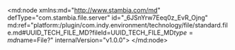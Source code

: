 <?xml version="1.0" encoding="UTF-8"?>
<md:node xmlns:md="http://www.stambia.com/md" defType="com.stambia.file.server" id="_6JSnYrw7Eeq0z_EvR_Ojng" md:ref="platform:/plugin/com.indy.environment/technology/file/standard.file.md#UUID_TECH_FILE_MD?fileId=UUID_TECH_FILE_MD$type=md$name=File?" internalVersion="v1.0.0">
  <node defType="com.stambia.file.directory" id="_6JTOILw7Eeq0z_EvR_Ojng" name="Split_File_Folder">
    <attribute defType="com.stambia.file.directory.path" id="_6JTOIbw7Eeq0z_EvR_Ojng" value="%{env:workspace_loc}%\Training\Files_In\Split_Files"/>
    <node defType="com.stambia.file.file" id="_6JTOIrw7Eeq0z_EvR_Ojng" name="FileToSplit_header">
      <attribute defType="com.stambia.file.file.type" id="_6JTOI7w7Eeq0z_EvR_Ojng" value="DELIMITED"/>
      <attribute defType="com.stambia.file.file.charsetName" id="_6JTOJLw7Eeq0z_EvR_Ojng"/>
      <attribute defType="com.stambia.file.file.lineSeparator" id="_6JTOJbw7Eeq0z_EvR_Ojng" value="0D0A"/>
      <attribute defType="com.stambia.file.file.fieldSeparator" id="_6JTOJrw7Eeq0z_EvR_Ojng" value="3B"/>
      <attribute defType="com.stambia.file.file.stringDelimiter" id="_6JTOJ7w7Eeq0z_EvR_Ojng"/>
      <attribute defType="com.stambia.file.file.decimalSeparator" id="_6JTOKLw7Eeq0z_EvR_Ojng" value="2E"/>
      <attribute defType="com.stambia.file.file.lineToSkip" id="_6JTOKbw7Eeq0z_EvR_Ojng" value="0"/>
      <attribute defType="com.stambia.file.file.lastLineToSkip" id="_6JTOKrw7Eeq0z_EvR_Ojng" value="0"/>
      <attribute defType="com.stambia.file.file.header" id="_6JTOK7w7Eeq0z_EvR_Ojng" value="0"/>
      <attribute defType="com.stambia.file.file.physicalName" id="_6JTOLLw7Eeq0z_EvR_Ojng" value="FileToSplit_err.txt"/>
      <attribute defType="com.stambia.file.file.transformLineScript" id="_6JTOLbw7Eeq0z_EvR_Ojng" value="ret=new Array();&#xD;&#xA;if (__position__==0){&#xD;&#xA;    ret[0] = __string__;&#xD;&#xA;}&#xD;&#xA;ret;"/>
      <node defType="com.stambia.file.field" id="_6JTOLrw7Eeq0z_EvR_Ojng" name="LINE_NUMBER" position="2">
        <attribute defType="com.stambia.file.field.physicalName" id="_6JT1MLw7Eeq0z_EvR_Ojng" value="LINE_NUMBER"/>
        <attribute defType="com.stambia.file.field.type" id="_6JT1Mbw7Eeq0z_EvR_Ojng" value="Numeric"/>
        <attribute defType="com.stambia.file.field.size" id="_6JT1Mrw7Eeq0z_EvR_Ojng" value="5"/>
      </node>
      <node defType="com.stambia.file.field" id="_6JT1M7w7Eeq0z_EvR_Ojng" name="COMPANY" position="3">
        <attribute defType="com.stambia.file.field.physicalName" id="_6JT1NLw7Eeq0z_EvR_Ojng" value="COMPANY"/>
        <attribute defType="com.stambia.file.field.type" id="_6JT1Nbw7Eeq0z_EvR_Ojng" value="String"/>
        <attribute defType="com.stambia.file.field.size" id="_6JT1Nrw7Eeq0z_EvR_Ojng" value="100"/>
      </node>
      <node defType="com.stambia.file.field" id="_6JT1N7w7Eeq0z_EvR_Ojng" name="COMMAND_REF" position="1">
        <attribute defType="com.stambia.file.field.physicalName" id="_6JT1OLw7Eeq0z_EvR_Ojng" value="COMMAND_REF"/>
        <attribute defType="com.stambia.file.field.type" id="_6JT1Obw7Eeq0z_EvR_Ojng" value="String"/>
        <attribute defType="com.stambia.file.field.size" id="_6JT1Orw7Eeq0z_EvR_Ojng" value="50"/>
      </node>
    </node>
    <node defType="com.stambia.file.file" id="_6JT1O7w7Eeq0z_EvR_Ojng" name="FileToSplit_lines">
      <attribute defType="com.stambia.file.file.type" id="_6JT1PLw7Eeq0z_EvR_Ojng" value="DELIMITED"/>
      <attribute defType="com.stambia.file.file.charsetName" id="_6JT1Pbw7Eeq0z_EvR_Ojng"/>
      <attribute defType="com.stambia.file.file.lineSeparator" id="_6JT1Prw7Eeq0z_EvR_Ojng" value="0D0A"/>
      <attribute defType="com.stambia.file.file.fieldSeparator" id="_6JT1P7w7Eeq0z_EvR_Ojng" value="3B"/>
      <attribute defType="com.stambia.file.file.stringDelimiter" id="_6JT1QLw7Eeq0z_EvR_Ojng"/>
      <attribute defType="com.stambia.file.file.decimalSeparator" id="_6JT1Qbw7Eeq0z_EvR_Ojng" value="2E"/>
      <attribute defType="com.stambia.file.file.lineToSkip" id="_6JT1Qrw7Eeq0z_EvR_Ojng" value="1"/>
      <attribute defType="com.stambia.file.file.lastLineToSkip" id="_6JT1Q7w7Eeq0z_EvR_Ojng" value="1"/>
      <attribute defType="com.stambia.file.file.header" id="_6JT1RLw7Eeq0z_EvR_Ojng" value="0"/>
      <attribute defType="com.stambia.file.file.physicalName" id="_6JT1Rbw7Eeq0z_EvR_Ojng" value="FileToSplit_err.txt"/>
      <attribute defType="com.stambia.file.file.transformLineScript" id="_6JT1Rrw7Eeq0z_EvR_Ojng"/>
      <node defType="com.stambia.file.field" id="_6JT1R7w7Eeq0z_EvR_Ojng" name="PRODUCT_ID" position="1">
        <attribute defType="com.stambia.file.field.physicalName" id="_6JT1SLw7Eeq0z_EvR_Ojng" value="PRODUCT_ID"/>
        <attribute defType="com.stambia.file.field.type" id="_6JT1Sbw7Eeq0z_EvR_Ojng" value="Numeric"/>
        <attribute defType="com.stambia.file.field.size" id="_6JT1Srw7Eeq0z_EvR_Ojng" value="10"/>
      </node>
      <node defType="com.stambia.file.field" id="_6JT1S7w7Eeq0z_EvR_Ojng" name="QTY" position="2">
        <attribute defType="com.stambia.file.field.physicalName" id="_6JT1TLw7Eeq0z_EvR_Ojng" value="QTY"/>
        <attribute defType="com.stambia.file.field.type" id="_6JT1Tbw7Eeq0z_EvR_Ojng" value="Numeric"/>
        <attribute defType="com.stambia.file.field.size" id="_6JT1Trw7Eeq0z_EvR_Ojng" value="10"/>
      </node>
      <node defType="com.stambia.file.field" id="_6JT1T7w7Eeq0z_EvR_Ojng" name="UNIT_PRICE" position="3">
        <attribute defType="com.stambia.file.field.physicalName" id="_6JT1ULw7Eeq0z_EvR_Ojng" value="UNIT_PRICE"/>
        <attribute defType="com.stambia.file.field.type" id="_6JT1Ubw7Eeq0z_EvR_Ojng" value="Numeric"/>
        <attribute defType="com.stambia.file.field.size" id="_6JT1Urw7Eeq0z_EvR_Ojng" value="10"/>
        <attribute defType="com.stambia.file.field.decimal" id="_6JT1U7w7Eeq0z_EvR_Ojng" value="2"/>
      </node>
    </node>
    <node defType="com.stambia.file.file" id="_6JT1VLw7Eeq0z_EvR_Ojng" name="FileToSplit_footer">
      <attribute defType="com.stambia.file.file.type" id="_6JT1Vbw7Eeq0z_EvR_Ojng" value="DELIMITED"/>
      <attribute defType="com.stambia.file.file.charsetName" id="_6JT1Vrw7Eeq0z_EvR_Ojng"/>
      <attribute defType="com.stambia.file.file.lineSeparator" id="_6JT1V7w7Eeq0z_EvR_Ojng" value="0D0A"/>
      <attribute defType="com.stambia.file.file.fieldSeparator" id="_6JT1WLw7Eeq0z_EvR_Ojng" value="3B"/>
      <attribute defType="com.stambia.file.file.stringDelimiter" id="_6JT1Wbw7Eeq0z_EvR_Ojng"/>
      <attribute defType="com.stambia.file.file.decimalSeparator" id="_6JT1Wrw7Eeq0z_EvR_Ojng" value="2E"/>
      <attribute defType="com.stambia.file.file.lineToSkip" id="_6JT1W7w7Eeq0z_EvR_Ojng" value="0"/>
      <attribute defType="com.stambia.file.file.lastLineToSkip" id="_6JT1XLw7Eeq0z_EvR_Ojng" value="0"/>
      <attribute defType="com.stambia.file.file.header" id="_6JT1Xbw7Eeq0z_EvR_Ojng" value="0"/>
      <attribute defType="com.stambia.file.file.physicalName" id="_6JT1Xrw7Eeq0z_EvR_Ojng" value="FileToSplit_err.txt"/>
      <attribute defType="com.stambia.file.file.transformLineScript" id="_6JT1X7w7Eeq0z_EvR_Ojng"/>
      <node defType="com.stambia.file.record" id="_6JT1YLw7Eeq0z_EvR_Ojng" name="LastRecord">
        <node defType="com.stambia.file.field" id="_6JT1Ybw7Eeq0z_EvR_Ojng" name="COMMAND_DATE" position="1">
          <attribute defType="com.stambia.file.field.physicalName" id="_6JT1Yrw7Eeq0z_EvR_Ojng" value="COMMAND_DATE"/>
          <attribute defType="com.stambia.file.field.type" id="_6JT1Y7w7Eeq0z_EvR_Ojng" value="String"/>
          <attribute defType="com.stambia.file.field.size" id="_6JT1ZLw7Eeq0z_EvR_Ojng" value="8"/>
        </node>
        <node defType="com.stambia.file.field" id="_6JT1Zbw7Eeq0z_EvR_Ojng" name="TOTAL_PRICE" position="2">
          <attribute defType="com.stambia.file.field.physicalName" id="_6JT1Zrw7Eeq0z_EvR_Ojng" value="TOTAL_PRICE"/>
          <attribute defType="com.stambia.file.field.type" id="_6JT1Z7w7Eeq0z_EvR_Ojng" value="Numeric"/>
          <attribute defType="com.stambia.file.field.size" id="_6JT1aLw7Eeq0z_EvR_Ojng" value="12"/>
          <attribute defType="com.stambia.file.field.decimal" id="_6JT1abw7Eeq0z_EvR_Ojng" value="2"/>
        </node>
        <node defType="com.stambia.file.filter" id="_6JT1arw7Eeq0z_EvR_Ojng" name="OnlyLastLine">
          <attribute defType="com.stambia.file.filter.firstLinePosition" id="_6JT1a7w7Eeq0z_EvR_Ojng" value="-1"/>
          <attribute defType="com.stambia.file.filter.lastLinePosition" id="_6JT1bLw7Eeq0z_EvR_Ojng" value=""/>
          <attribute defType="com.stambia.file.filter.value" id="_6JT1bbw7Eeq0z_EvR_Ojng" value=""/>
          <attribute defType="com.stambia.file.filter.start" id="_6JT1brw7Eeq0z_EvR_Ojng" value=""/>
          <attribute defType="com.stambia.file.filter.length" id="_6JT1b7w7Eeq0z_EvR_Ojng" value=""/>
          <attribute defType="com.stambia.file.filter.not" id="_6JT1cLw7Eeq0z_EvR_Ojng" value="false"/>
          <attribute defType="com.stambia.file.filter.operator" id="_6JT1cbw7Eeq0z_EvR_Ojng" value="Equals"/>
        </node>
      </node>
    </node>
  </node>
</md:node>